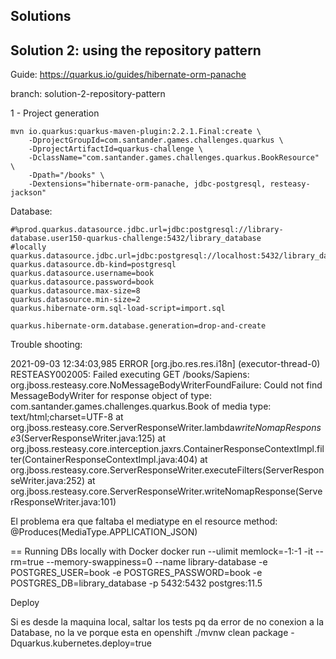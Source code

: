 ## Solutions

## Solution 2: using the repository pattern

Guide: https://quarkus.io/guides/hibernate-orm-panache

branch: solution-2-repository-pattern

1 - Project generation
```shell
mvn io.quarkus:quarkus-maven-plugin:2.2.1.Final:create \
    -DprojectGroupId=com.santander.games.challenges.quarkus \
    -DprojectArtifactId=quarkus-challenge \
    -DclassName="com.santander.games.challenges.quarkus.BookResource" \
    -Dpath="/books" \
    -Dextensions="hibernate-orm-panache, jdbc-postgresql, resteasy-jackson"
```
Database:

```shell
#%prod.quarkus.datasource.jdbc.url=jdbc:postgresql://library-database.user150-quarkus-challenge:5432/library_database
#locally
quarkus.datasource.jdbc.url=jdbc:postgresql://localhost:5432/library_database
quarkus.datasource.db-kind=postgresql
quarkus.datasource.username=book
quarkus.datasource.password=book
quarkus.datasource.max-size=8
quarkus.datasource.min-size=2
quarkus.hibernate-orm.sql-load-script=import.sql

quarkus.hibernate-orm.database.generation=drop-and-create
```


Trouble shooting:

2021-09-03 12:34:03,985 ERROR [org.jbo.res.res.i18n] (executor-thread-0) RESTEASY002005: Failed executing GET /books/Sapiens: org.jboss.resteasy.core.NoMessageBodyWriterFoundFailure: Could not find MessageBodyWriter for response object of type: com.santander.games.challenges.quarkus.Book of media type: text/html;charset=UTF-8
at org.jboss.resteasy.core.ServerResponseWriter.lambda$writeNomapResponse$3(ServerResponseWriter.java:125)
at org.jboss.resteasy.core.interception.jaxrs.ContainerResponseContextImpl.filter(ContainerResponseContextImpl.java:404)
at org.jboss.resteasy.core.ServerResponseWriter.executeFilters(ServerResponseWriter.java:252)
at org.jboss.resteasy.core.ServerResponseWriter.writeNomapResponse(ServerResponseWriter.java:101)

El problema era que faltaba el mediatype en el resource method: @Produces(MediaType.APPLICATION_JSON)

== Running DBs locally with Docker
docker run --ulimit memlock=-1:-1 -it --rm=true --memory-swappiness=0 --name library-database -e POSTGRES_USER=book -e POSTGRES_PASSWORD=book -e POSTGRES_DB=library_database -p 5432:5432 postgres:11.5


Deploy

Si es desde la maquina local, saltar los tests pq da error de no conexion a la Database, no la ve porque esta en openshift
./mvnw clean package -Dquarkus.kubernetes.deploy=true


